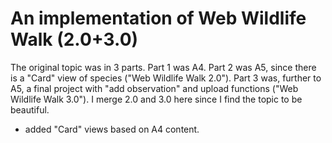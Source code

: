 # An implementation of Web Wildlife Walk (2.0+3.0)
The original topic was in 3 parts. Part 1 was A4. Part 2 was A5, since there is a "Card" view of species ("Web Wildlife Walk 2.0"). Part 3 was, further to A5, a final project with "add observation" and upload functions ("Web Wildlife Walk 3.0"). I merge 2.0 and 3.0 here since I find the topic to be beautiful.
- added "Card" views based on A4 content.
